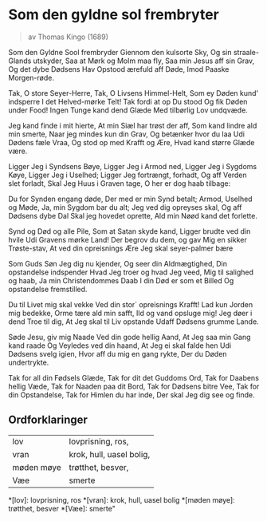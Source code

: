 
# Som den gyldne sol frembryter

> av Thomas Kingo (1689)


Som den Gyldne Sool frembryder
Giennom den kulsorte Sky,
Og sin straale-Glands utskyder,
Saa at Mørk og Molm maa fly,
Saa min Jesus aff sin Grav,
Og det dybe Dødsens Hav
Opstood ærefuld aff Døde,
Imod Paaske Morgen-røde.

Tak, O store Seyer-Herre,
Tak, O Livsens Himmel-Helt,
Som ey Døden kund' indsperre
I det Helved-mørke Telt!
Tak fordi at op Du stood
Og fik Døden under Food!
Ingen Tunge kand dend Glæde
Med tilbørlig Lov undqvæde.

Jeg kand finde i mit hierte,
At min Siæl har trøst der aff,
Som kand lindre ald min smerte,
Naar jeg mindes kun din Grav,
Og betænker hvor du laa
Udi Dødens fæle Vraa,
Og stod op med Krafft og Ære,
Hvad kand større Glæde være.

Ligger Jeg i Syndsens Bøye,
Ligger Jeg i Armod ned,
Ligger Jeg i Sygdoms Køye,
Ligger Jeg i Uselhed;
Ligger Jeg fortrængt, forhadt,
Og aff Verden slet forladt,
Skal Jeg Huus i Graven tage,
O her er dog haab tilbage:

Du for Synden engang døde,
Der med er min Synd betalt;
Armod, Uselhed og Møde,
Ja, min Sygdom bar du alt;
Jeg ved dig opreyses skal,
Og aff Dødsens dybe Dal
Skal jeg hovedet oprette,
Ald min Nøød kand det forlette.

Synd og Død og alle Pile,
Som at Satan skyde kand,
Ligger brudte ved din hvile
Udi Gravens mørke Land!
Der begrov du dem, og gav
Mig en sikker Trøste-stav,
At ved din opreisnings Ære
Jeg skal seyer-palmer bære

Som Guds Søn Jeg dig nu kjender,
Og seer din Aldmægtighed,
Din opstandelse indspender
Hvad Jeg troer og hvad Jeg veed,
Mig til salighed og haab,
Ja min Christendommes Daab
I din Død er som et Billed
Og opstandelse fremstilled.

Du til Livet mig skal vekke
Ved din stor` opreisnings Krafft!
Lad kun Jorden mig bedekke,
Orme tære ald min safft,
Ild og vand opsluge mig!
Jeg døer i dend Troe til dig,
At Jeg skal til Liv opstande
Udaff Dødsens grumme Lande.

Søde Jesu, giv mig Naade
Ved din gode hellig Aand,
At Jeg saa min Gang kand raade
Og Veyledes ved din haand,
At Jeg ei skal falde hen
Udi Dødsens svelg igien,
Hvor aff du mig en gang rykte,
Der du Døden undertrykte.

Tak for all din Fødsels Glæde,
Tak for dit det Guddoms Ord,
Tak for Daabens hellig Væde,
Tak for Naaden paa dit Bord,
Tak for Dødsens bitre Vee,
Tak for din Opstandelse,
Tak for Himlen du har inde,
Der skal Jeg dig see og finde.


## Ordforklaringer

|            |                          |
| ---------- | ------------------------ |
| lov        | lovprisning, ros,        |
| vran       | krok, hull, uasel bolig, |
| møden møye | trøtthet, besver,        |
| Væe        | smerte                   |

*[lov]: lovprisning, ros
*[vran]: krok, hull, uasel bolig
*[møden møye]: trøtthet, besver
*[Væe]: smerte"

